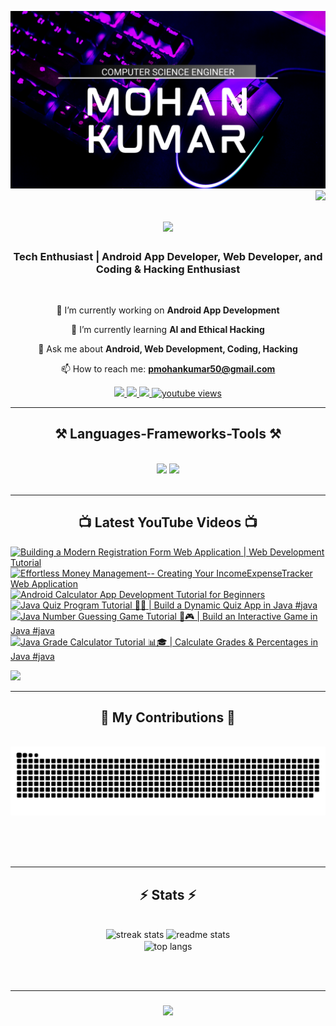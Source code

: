 ![logo](https://github.com/MOHAN1665/MOHAN1665/blob/main/MK_Banner.png)
<img align="right" src="https://visitor-badge.laobi.icu/badge?page_id=mohan1665.mohan1665" />

<h1 align="center">
    <img src="https://readme-typing-svg.herokuapp.com/?font=Righteous&size=35&center=true&vCenter=true&width=500&height=70&duration=4000&lines=Hi+👋,+I'm+Mohan+Kumar!;">
</h1>

<h3 align="center">Tech Enthusiast | Android App Developer, Web Developer, and Coding & Hacking Enthusiast</h3>

<br/>

<div align="center">
 
 🔭 I’m currently working on **Android App Development**

 🌱 I’m currently learning **AI and Ethical Hacking**

 💬 Ask me about **Android, Web Development, Coding, Hacking**

 📫 How to reach me: **pmohankumar50@gmail.com**

 </div>
 
<div align="center"> 
   <a href="mailto:pmohankumar50@gmail.com">
    <img src="https://img.shields.io/badge/Gmail-333333?style=for-the-badge&logo=gmail&logoColor=red" />
  </a>
  <a href="https://linkedin.com/in/p-mohan-kumar-9b7495248" target="_blank" rel="noopener noreferrer">
    <img src="https://img.shields.io/badge/LinkedIn-0077B5?style=for-the-badge&logo=linkedin&logoColor=white" target="_blank" />
  </a>
  <a href="https://www.youtube.com/channel/UCnc0Kv0byDbzh13JiDFeAXg" target="_blank" rel="noopener noreferrer">
    <img src="https://img.shields.io/badge/YouTube-FF0000?style=for-the-badge&logo=youtube&logoColor=white" target="_blank" />
  </a>
    <a href="https://www.youtube.com/channel/UCnc0Kv0byDbzh13JiDFeAXg">
    <img alt="youtube views" title="YouTube views" src="https://custom-icon-badges.demolab.com/youtube/channel/views/UCnc0Kv0byDbzh13JiDFeAXg?color=%23E1AD0E&logo=eye&logoColor=white&style=for-the-badge&labelColor=C79600"/>
</a>

</div>

<hr/>

<h2 align="center">⚒️ Languages-Frameworks-Tools ⚒️</h2>
<br/>
<div align="center">
    <img src="https://skillicons.dev/icons?i=java,html,css,javascript,kotlin,python,vscode,github,flask,gcp,go,ai,powershell,py,ubuntu" />
    <img src="https://skillicons.dev/icons?i=androidstudio,arduino,c,cpp,django,firebase,flask,mongodb,idea,js,linux,nodejs,anaconda,autocad,discord" /> <br>
    
</div>

<br/>
<hr/>

<h2 align="center">📺 Latest YouTube Videos 📺</h2>
<!-- BEGIN YOUTUBE-CARDS -->
<!-- BEGIN EXAMPLE-YOUTUBE-CARDS -->
<a href="https://www.youtube.com/watch?v=_i9l1nMdO0M">
  <picture>
    <source media="(prefers-color-scheme: dark)" srcset="https://ytcards.demolab.com/?id=_i9l1nMdO0M&title=Building+a+Modern+Registration+Form+Web+Application+%7C+Web+Development+Tutorial&lang=en&timestamp=1714973420&background_color=%230d1117&title_color=%23ffffff&stats_color=%23dedede&max_title_lines=1&width=250&border_radius=5&duration=246">
    <img src="https://ytcards.demolab.com/?id=_i9l1nMdO0M&title=Building+a+Modern+Registration+Form+Web+Application+%7C+Web+Development+Tutorial&lang=en&timestamp=1714973420&background_color=%23ffffff&title_color=%2324292f&stats_color=%2357606a&max_title_lines=1&width=250&border_radius=5&duration=246" alt="Building a Modern Registration Form Web Application | Web Development Tutorial" title="Building a Modern Registration Form Web Application | Web Development Tutorial">
  </picture>
</a>
<a href="https://www.youtube.com/watch?v=lmVHdFa5TLs">
  <picture>
    <source media="(prefers-color-scheme: dark)" srcset="https://ytcards.demolab.com/?id=lmVHdFa5TLs&title=Effortless+Money+Management--+Creating+Your+IncomeExpenseTracker+Web+Application&lang=en&timestamp=1714973420&background_color=%230d1117&title_color=%23ffffff&stats_color=%23dedede&max_title_lines=1&width=250&border_radius=5&duration=257">
    <img src="https://ytcards.demolab.com/?id=lmVHdFa5TLs&title=Effortless+Money+Management--+Creating+Your+IncomeExpenseTracker+Web+Application&lang=en&timestamp=1714973420&background_color=%23ffffff&title_color=%2324292f&stats_color=%2357606a&max_title_lines=1&width=250&border_radius=5&duration=257" alt="Effortless Money Management-- Creating Your IncomeExpenseTracker Web Application" title="Effortless Money Management-- Creating Your IncomeExpenseTracker Web Application">
  </picture>
</a>
<a href="https://www.youtube.com/watch?v=8VtK9Gy16J8">
  <picture>
    <source media="(prefers-color-scheme: dark)" srcset="https://ytcards.demolab.com/?id=8VtK9Gy16J8&title=Android+Calculator+App+Development+Tutorial+for+Beginners&lang=en&timestamp=1714973420&background_color=%230d1117&title_color=%23ffffff&stats_color=%23dedede&max_title_lines=1&width=250&border_radius=5&duration=87">
    <img src="https://ytcards.demolab.com/?id=8VtK9Gy16J8&title=Android+Calculator+App+Development+Tutorial+for+Beginners&lang=en&timestamp=1714973420&background_color=%23ffffff&title_color=%2324292f&stats_color=%2357606a&max_title_lines=1&width=250&border_radius=5&duration=87" alt="Android Calculator App Development Tutorial for Beginners" title="Android Calculator App Development Tutorial for Beginners">
  </picture>
</a>
<a href="https://www.youtube.com/watch?v=TpLkiVZdsuY">
  <picture>
    <source media="(prefers-color-scheme: dark)" srcset="https://ytcards.demolab.com/?id=TpLkiVZdsuY&title=Java+Quiz+Program+Tutorial+%F0%9F%93%9D%F0%9F%A7%A0+%7C+Build+a+Dynamic+Quiz+App+in+Java+%23java&lang=en&timestamp=1703501620&background_color=%230d1117&title_color=%23ffffff&stats_color=%23dedede&max_title_lines=1&width=250&border_radius=5&duration=83">
    <img src="https://ytcards.demolab.com/?id=TpLkiVZdsuY&title=Java+Quiz+Program+Tutorial+%F0%9F%93%9D%F0%9F%A7%A0+%7C+Build+a+Dynamic+Quiz+App+in+Java+%23java&lang=en&timestamp=1703501620&background_color=%23ffffff&title_color=%2324292f&stats_color=%2357606a&max_title_lines=1&width=250&border_radius=5&duration=83" alt="Java Quiz Program Tutorial 📝🧠 | Build a Dynamic Quiz App in Java #java" title="Java Quiz Program Tutorial 📝🧠 | Build a Dynamic Quiz App in Java #java">
  </picture>
</a>
<a href="https://www.youtube.com/watch?v=b18QLdylIak">
  <picture>
    <source media="(prefers-color-scheme: dark)" srcset="https://ytcards.demolab.com/?id=b18QLdylIak&title=Java+Number+Guessing+Game+Tutorial+%F0%9F%94%A2%F0%9F%8E%AE+%7C+Build+an+Interactive+Game+in+Java+%23java&lang=en&timestamp=1703501491&background_color=%230d1117&title_color=%23ffffff&stats_color=%23dedede&max_title_lines=1&width=250&border_radius=5&duration=87">
    <img src="https://ytcards.demolab.com/?id=b18QLdylIak&title=Java+Number+Guessing+Game+Tutorial+%F0%9F%94%A2%F0%9F%8E%AE+%7C+Build+an+Interactive+Game+in+Java+%23java&lang=en&timestamp=1703501491&background_color=%23ffffff&title_color=%2324292f&stats_color=%2357606a&max_title_lines=1&width=250&border_radius=5&duration=87" alt="Java Number Guessing Game Tutorial 🔢🎮 | Build an Interactive Game in Java #java" title="Java Number Guessing Game Tutorial 🔢🎮 | Build an Interactive Game in Java #java">
  </picture>
</a>
<a href="https://www.youtube.com/watch?v=2fZC0DYODmY">
  <picture>
    <source media="(prefers-color-scheme: dark)" srcset="https://ytcards.demolab.com/?id=2fZC0DYODmY&title=Java+Grade+Calculator+Tutorial+%F0%9F%93%8A%F0%9F%8E%93+%7C+Calculate+Grades+%26+Percentages+in+Java+%23java&lang=en&timestamp=1703501355&background_color=%230d1117&title_color=%23ffffff&stats_color=%23dedede&max_title_lines=1&width=250&border_radius=5&duration=91">
    <img src="https://ytcards.demolab.com/?id=2fZC0DYODmY&title=Java+Grade+Calculator+Tutorial+%F0%9F%93%8A%F0%9F%8E%93+%7C+Calculate+Grades+%26+Percentages+in+Java+%23java&lang=en&timestamp=1703501355&background_color=%23ffffff&title_color=%2324292f&stats_color=%2357606a&max_title_lines=1&width=250&border_radius=5&duration=91" alt="Java Grade Calculator Tutorial 📊🎓 | Calculate Grades & Percentages in Java #java" title="Java Grade Calculator Tutorial 📊🎓 | Calculate Grades & Percentages in Java #java">
  </picture>
</a>

<!-- END EXAMPLE-YOUTUBE-CARDS -->

<!-- END YOUTUBE-CARDS -->


[<img src="https://custom-icon-badges.demolab.com/badge/-Subscribe%20For%20More-red?style=for-the-badge&logo=video&logoColor=white"/>](https://www.youtube.com/channel/UCnc0Kv0byDbzh13JiDFeAXg?sub_confirmation=1)


<hr/>

<div align="center">
  <h2>🐍 My Contributions 🐍</h2>
  <br>
  <img alt="snake eating my contributions" src="https://raw.githubusercontent.com/mohan1665/mohan1665/output/github-contribution-grid-snake.svg" />
  
  <br/><br/><br/>
</div>

<hr/>

<h2 align="center">⚡ Stats ⚡</h2>
<br>
<div align=center>
  <img width=390 src="https://streak-stats.demolab.com?user=mohan1665&theme=react&border_radius=5.3&date_format=j%20M%5B%20Y%5D&card_width=500" alt="streak stats"/>
  <img width=390 src="https://github-readme-stats.vercel.app/api?username=mohan1665&count_private=true&show_icons=true&theme=react&rank_icon=github&border_radius=10" alt="readme stats" />
  <br/>
  <img width=325 align="center" src="https://github-readme-stats.vercel.app/api/top-langs/?username=mohan1665&hide=HTML&langs_count=8&layout=compact&theme=react&border_radius=10&size_weight=0.5&count_weight=0.5" alt="top langs" />
</div>

<br/><br/>
<hr/>

<h3 align="center">
    <img src="https://readme-typing-svg.herokuapp.com/?font=Righteous&size=25&center=true&vCenter=true&width=500&height=70&duration=4000&lines=Thanks+for+visiting!+✌️;+Feel+free+to+connect+with+me+on+LinkedIn!">
</h3>

<br/>

